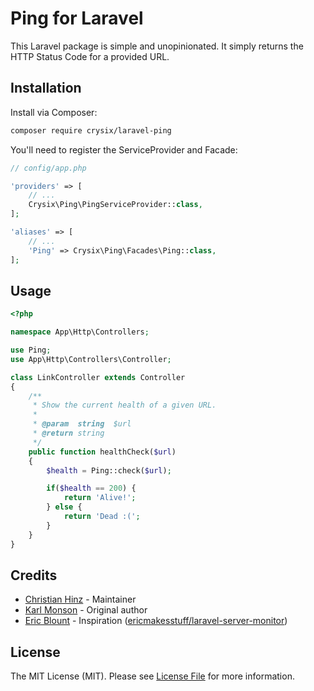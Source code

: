 # Ping for Laravel

This Laravel package is simple and unopinionated. It simply returns the HTTP Status Code for a provided URL.

## Installation

Install via Composer:
```bash
composer require crysix/laravel-ping
```
You'll need to register the ServiceProvider and Facade:
```php
// config/app.php

'providers' => [
    // ...
    Crysix\Ping\PingServiceProvider::class,
];

'aliases' => [
    // ...
    'Ping' => Crysix\Ping\Facades\Ping::class,
];
```

## Usage

```php
<?php

namespace App\Http\Controllers;

use Ping;
use App\Http\Controllers\Controller;

class LinkController extends Controller
{
    /**
     * Show the current health of a given URL.
     *
     * @param  string  $url
     * @return string
     */
    public function healthCheck($url)
    {
        $health = Ping::check($url);

        if($health == 200) {
            return 'Alive!';
        } else {
            return 'Dead :(';
        }
    }
}
```

## Credits

- [Christian Hinz](https://github.com/crysix) - Maintainer
- [Karl Monson](https://github.com/karlmonson) - Original author
- [Eric Blount](https://github.com/ericmakesstuff) - Inspiration ([ericmakesstuff/laravel-server-monitor](https://github.com/ericmakesstuff/laravel-server-monitor))

## License

The MIT License (MIT). Please see [License File](https://github.com/crysix/laravel-ping/blob/master/LICENSE.md) for more information.